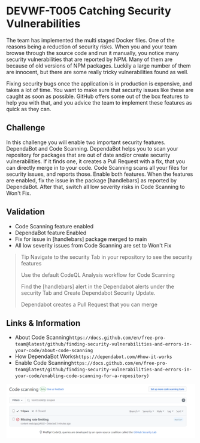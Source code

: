 # DEVWF-T005 Catching Security Vulnerabilities

The team has implemented the multi staged Docker files. One of the reasons being a reduction of security risks. When you and your team browse through the source code and run it manually, you notice many security vulnerabilities that are reported by NPM. Many of them are because of old versions of NPM packages. Luckily a large number of them are innocent, but there are some really tricky vulnerabilities found as well.

Fixing security bugs once the application is in production is expensive, and takes a lot of time. You want to make sure that security issues like these are caught as soon as possible. GitHub offers some out of the box features to help you with that, and you advice the team to implement these features as quick as they can.

## Challenge

In this challenge you will enable two important security features. DependaBot and Code Scanning. DependaBot helps you to scan your repository for packages that are out of date and/or create security vulnerabilities. If it finds one, it creates a Pull Request with a fix, that you can directly merge in to your code. Code Scanning scans all your files for security issues, and reports those. Enable both features. When the features are enabled, fix the issue in the package [handlebars] as reported by DependaBot. After that, switch all low severity risks in Code Scanning to Won't Fix.

## Validation

* Code Scanning feature enabled
* DependaBot feature Enabled
* Fix for issue in [handlebars] package merged to main
* All low severity issues from Code Scanning are set to Won't Fix

> Tip
> Navigate to the security Tab in your repository to see the security features
>
> Use the default CodeQL Analysis workflow for Code Scanning
>
> Find the [handlebars] alert in the Dependabot alerts under the security Tab and Create Dependabot Security Update.
>
> Dependabot creates a Pull Request that you can merge

## Links & Information

* About Code Scanning```https://docs.github.com/en/free-pro-team@latest/github/finding-security-vulnerabilities-and-errors-in-your-code/about-code-scanning```
* How DependaBot Works```https://dependabot.com/#how-it-works```
* Enable Code Scanning```https://docs.github.com/en/free-pro-team@latest/github/finding-security-vulnerabilities-and-errors-in-your-code/enabling-code-scanning-for-a-repository)```

![](/Assets/2020-09-17-13-13-35.png)
